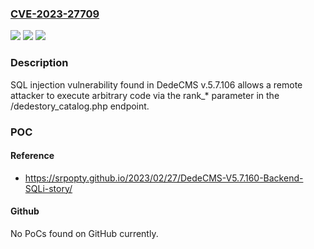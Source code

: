 ### [CVE-2023-27709](https://cve.mitre.org/cgi-bin/cvename.cgi?name=CVE-2023-27709)
![](https://img.shields.io/static/v1?label=Product&message=n%2Fa&color=blue)
![](https://img.shields.io/static/v1?label=Version&message=n%2Fa&color=blue)
![](https://img.shields.io/static/v1?label=Vulnerability&message=n%2Fa&color=brighgreen)

### Description

SQL injection vulnerability found in DedeCMS v.5.7.106 allows a remote attacker to execute arbitrary code via the rank_* parameter in the /dedestory_catalog.php endpoint.

### POC

#### Reference
- https://srpopty.github.io/2023/02/27/DedeCMS-V5.7.160-Backend-SQLi-story/

#### Github
No PoCs found on GitHub currently.


